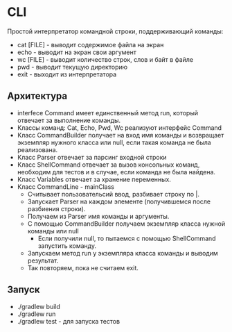 # CLI
Простой интерпретатор командной строки, поддерживающий команды:

- cat [FILE] - выводит содержимое файла на экран
- echo - выводит на экран свои аргумент
- wc [FILE] - выводит количество строк, слов и байт в файле
- pwd - выводит текущую директорию
- exit - выходит из интерпретатора

## Арxитектура
- interfece Command имеет единственный метод run, который отвечает за выполнение команды.
- Классы команд: Cat, Echo, Pwd, Wc реализуют интерфейс Command
- Класс CommandBuilder получает на вход имя команды и возвращает экземпляр нужного класса или null, если такая команда не была реализована.
- Класс Parser отвечает за парсинг входной строки
- Класс ShellCommand отвечает за вызов консольных команд, необходим для тестов и в случае, если команда не была найдена.
- Класс Variables отвечает за хранение переменных.
- Класс CommandLine - mainClass
    - Считывает пользовательсий ввод, разбивает строку по |.
	- Запускает Parser на каждом элементе (получившемся после разбиения строки).
	- Получаем из Parser имя команды и аргументы.
	- С помощью CommandBuilder получаем экземпляр класса нужной команды или null
	  - Если получили null, то пытаемся с помощью ShellCommand запустить команду.
	- Запускаем метод run у экземпляра класса команды и выводим результат.
	- Так повторяем, пока не считаем exit.

## Запуск
- ./gradlew build
- ./gradlew run
- ./gradlew test - для запуска тестов

